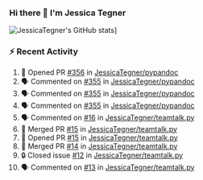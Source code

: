 ### Hi there 👋 I'm Jessica Tegner

![JessicaTegner's GitHub stats](https://github-readme-stats.vercel.app/api?username=jessicategner)]


### :zap: Recent Activity

<!--START_SECTION:activity-->
1. 💪 Opened PR [#356](https://github.com/JessicaTegner/pypandoc/pull/356) in [JessicaTegner/pypandoc](https://github.com/JessicaTegner/pypandoc)
2. 🗣 Commented on [#355](https://github.com/JessicaTegner/pypandoc/issues/355#issuecomment-1943913365) in [JessicaTegner/pypandoc](https://github.com/JessicaTegner/pypandoc)
3. 🗣 Commented on [#355](https://github.com/JessicaTegner/pypandoc/issues/355#issuecomment-1940763105) in [JessicaTegner/pypandoc](https://github.com/JessicaTegner/pypandoc)
4. 🗣 Commented on [#355](https://github.com/JessicaTegner/pypandoc/issues/355#issuecomment-1937183852) in [JessicaTegner/pypandoc](https://github.com/JessicaTegner/pypandoc)
5. 🗣 Commented on [#16](https://github.com/JessicaTegner/teamtalk.py/issues/16#issuecomment-1930336850) in [JessicaTegner/teamtalk.py](https://github.com/JessicaTegner/teamtalk.py)
6. 🎉 Merged PR [#15](https://github.com/JessicaTegner/teamtalk.py/pull/15) in [JessicaTegner/teamtalk.py](https://github.com/JessicaTegner/teamtalk.py)
7. 💪 Opened PR [#15](https://github.com/JessicaTegner/teamtalk.py/pull/15) in [JessicaTegner/teamtalk.py](https://github.com/JessicaTegner/teamtalk.py)
8. 🎉 Merged PR [#14](https://github.com/JessicaTegner/teamtalk.py/pull/14) in [JessicaTegner/teamtalk.py](https://github.com/JessicaTegner/teamtalk.py)
9. 🔒 Closed issue [#12](https://github.com/JessicaTegner/teamtalk.py/issues/12) in [JessicaTegner/teamtalk.py](https://github.com/JessicaTegner/teamtalk.py)
10. 🗣 Commented on [#13](https://github.com/JessicaTegner/teamtalk.py/issues/13#issuecomment-1919236697) in [JessicaTegner/teamtalk.py](https://github.com/JessicaTegner/teamtalk.py)
<!--END_SECTION:activity-->

